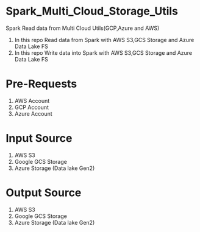# Spark_Multi_Cloud_Storage_Utils
Spark Read data from Multi Cloud Utils(GCP,Azure and AWS) 
1. In this repo Read data from Spark with AWS S3,GCS Storage and Azure Data Lake FS
2. In this repo Write data into Spark with AWS S3,GCS Storage and Azure Data Lake FS

# Pre-Requests
1. AWS Account
2. GCP Account
3. Azure Account

# Input Source
1. AWS S3
2. Google GCS Storage
3. Azure Storage (Data lake Gen2)

# Output Source
1. AWS S3
2. Google GCS Storage
3. Azure Storage (Data lake Gen2)




